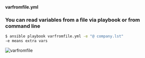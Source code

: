 #### varfromfile.yml

### You can read variables from a file via playbook or from command line

```sh
$ ansible playbook varfromfile.yml -e "@ company.lst"
-e means extra vars
```

![varfromfile](https://user-images.githubusercontent.com/33689324/182801104-6587d30f-0e25-4aa3-b8f1-b0d4d81b527f.JPG)
